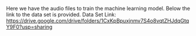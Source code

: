 Here we have the audio files to train the machine learning model.
Below the link to the data set is provided.
Data Set Link:  https://drive.google.com/drive/folders/1CxKpBpuxjnmv7S4o8vqtZHJdqGtqY9F0?usp=sharing
